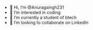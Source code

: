 - 👋 Hi, I’m @Anuragsingh231
- 👀 I’m interested in coding
- 🌱 I’m currently a student of btech 
- 💞️ I’m looking to collaborate on LinkedIn


<!---
Anuragsingh231/Anuragsingh231 is a ✨ special ✨ repository because its `README.md` (this file) appears on your GitHub profile.
You can click the Preview link to take a look at your changes.
--->
